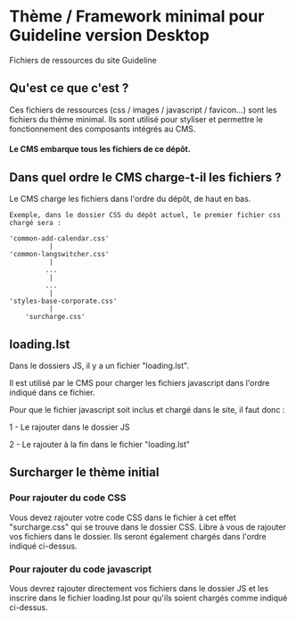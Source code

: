 # Thème / Framework minimal pour Guideline version Desktop

Fichiers de ressources du site Guideline

## Qu'est ce que c'est ?

Ces fichiers de ressources (css / images / javascript / favicon...) sont les fichiers du thème minimal. Ils sont utilisé pour styliser et permettre le fonctionnement des composants intégrés au CMS.

#### Le CMS embarque tous les fichiers de ce dépôt.

## Dans quel ordre le CMS charge-t-il les fichiers ?

Le CMS charge les fichiers dans l'ordre du dépôt, de haut en bas. 

```
Exemple, dans le dossier CSS du dépôt actuel, le premier fichier css chargé sera :

'common-add-calendar.css' 
          |
'common-langswitcher.css'
          |
         ...
          |
         ...
          |
'styles-base-corporate.css'
          |
    'surcharge.css'

```

## loading.lst

Dans le dossiers JS, il y a un fichier "loading.lst".

Il est utilisé par le CMS pour charger les fichiers javascript dans l'ordre indiqué dans ce fichier.

Pour que le fichier javascript soit inclus et chargé dans le site, il faut donc : 

1 - Le rajouter dans le dossier JS

2 - Le rajouter à la fin dans le fichier "loading.lst"

## Surcharger le thème initial

### Pour rajouter du code CSS

Vous devez rajouter votre code CSS dans le fichier à cet effet "surcharge.css" qui se trouve dans le dossier CSS. Libre à vous de rajouter vos fichiers dans le dossier. Ils seront également chargés dans l'ordre indiqué ci-dessus.

### Pour rajouter du code javascript

Vous devrez rajouter directement vos fichiers dans le dossier JS et les inscrire dans le fichier loading.lst pour qu'ils soient chargés comme indiqué ci-dessus.
